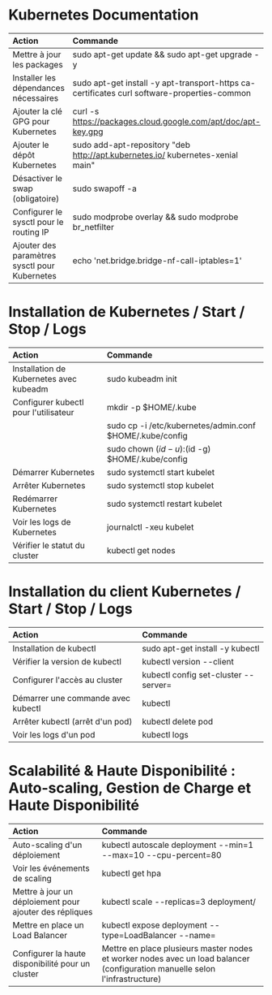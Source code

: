 # Kubernetes Documentation

| Action                                           | Commande                                                                                              |
|:-------------------------------------------------|:------------------------------------------------------------------------------------------------------|
| Mettre à jour les packages                       | sudo apt-get update && sudo apt-get upgrade -y                                                        |
| Installer les dépendances nécessaires            | sudo apt-get install -y apt-transport-https ca-certificates curl software-properties-common           |
| Ajouter la clé GPG pour Kubernetes               | curl -s https://packages.cloud.google.com/apt/doc/apt-key.gpg | sudo apt-key add -                    |
| Ajouter le dépôt Kubernetes                      | sudo add-apt-repository "deb http://apt.kubernetes.io/ kubernetes-xenial main"                        |
| Désactiver le swap (obligatoire)                 | sudo swapoff -a                                                                                       |
| Configurer le sysctl pour le routing IP          | sudo modprobe overlay && sudo modprobe br_netfilter                                                   |
| Ajouter des paramètres sysctl pour Kubernetes    | echo 'net.bridge.bridge-nf-call-iptables=1' | sudo tee /etc/sysctl.d/k8s.conf && sudo sysctl --system |

# Installation de Kubernetes / Start / Stop / Logs
| Action                                  | Commande                                                 |
|:----------------------------------------|:---------------------------------------------------------|
| Installation de Kubernetes avec kubeadm | sudo kubeadm init                                        |
| Configurer kubectl pour l'utilisateur   | mkdir -p $HOME/.kube                                     |
|                                         | sudo cp -i /etc/kubernetes/admin.conf $HOME/.kube/config |
|                                         | sudo chown $(id -u):$(id -g) $HOME/.kube/config          |
| Démarrer Kubernetes                     | sudo systemctl start kubelet                             |
| Arrêter Kubernetes                      | sudo systemctl stop kubelet                              |
| Redémarrer Kubernetes                   | sudo systemctl restart kubelet                           |
| Voir les logs de Kubernetes             | journalctl -xeu kubelet                                  |
| Vérifier le statut du cluster           | kubectl get nodes                                        |

# Installation du client Kubernetes / Start / Stop / Logs
| Action                             | Commande                                                            |
|:-----------------------------------|:--------------------------------------------------------------------|
| Installation de kubectl            | sudo apt-get install -y kubectl                                     |
| Vérifier la version de kubectl     | kubectl version --client                                            |
| Configurer l'accès au cluster      | kubectl config set-cluster <cluster-name> --server=<api-server-url> |
| Démarrer une commande avec kubectl | kubectl <commande>                                                  |
| Arrêter kubectl (arrêt d'un pod)   | kubectl delete pod <pod-name>                                       |
| Voir les logs d'un pod             | kubectl logs <pod-name>                                             |

# Scalabilité & Haute Disponibilité : Auto-scaling, Gestion de Charge et Haute Disponibilité
| Action                                                  | Commande                                                                                                                     |
|:--------------------------------------------------------|:-----------------------------------------------------------------------------------------------------------------------------|
| Auto-scaling d'un déploiement                           | kubectl autoscale deployment <nom-deployment> --min=1 --max=10 --cpu-percent=80                                              |
| Voir les événements de scaling                          | kubectl get hpa                                                                                                              |
| Mettre à jour un déploiement pour ajouter des répliques | kubectl scale --replicas=3 deployment/<nom-deployment>                                                                       |
| Mettre en place un Load Balancer                        | kubectl expose deployment <nom-deployment> --type=LoadBalancer --name=<nom-service>                                          |
| Configurer la haute disponibilité pour un cluster       | Mettre en place plusieurs master nodes et worker nodes avec un load balancer (configuration manuelle selon l'infrastructure) |
